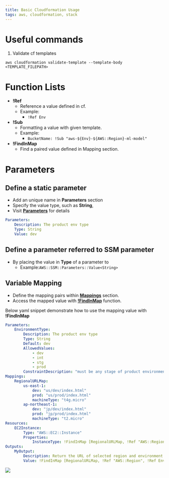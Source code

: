 ```yaml
---
title: Basic Cloudformation Usage
tags: aws, cloudformation, stack
---
```


# Useful commands
1. Validate cf templates
```
aws cloudformation validate-template --template-body <TEMPLATE_FILEPATH>
```
# Function Lists
* **!Ref**
    * Reference a value defined in cf.
    * Example:
        * ```!Ref Env```
* **!Sub**
    * Formatting a value with given template.
    * Example: 
        * ```BucketName: !Sub "aws-${Env}-${AWS::Region}-ml-model"```
* **!FindInMap**
    * Find a paired value defined in Mapping section.

# Parameters

## Define a static parameter
* Add an unique name in **Parameters** section
* Specify the value type, such as **String**,
* Visit [**Parameters**](https://docs.aws.amazon.com/AWSCloudFormation/latest/UserGuide/parameters-section-structure.html) for details
```yaml
Parameters:
    Description: The product env type
    Type: String
    Value: dev
```
## Define a parameter referred to SSM parameter
* By placing the value in **Type** of a parameter to
    * Example:```AWS::SSM::Parameters::Value<String>```

## Variable Mapping
* Define the mapping pairs within [**Mappings**](https://docs.aws.amazon.com/zh_tw/AWSCloudFormation/latest/UserGuide/mappings-section-structure.html) section.
* Access the mapped value with [**!FindInMap**](https://docs.aws.amazon.com/AWSCloudFormation/latest/UserGuide/intrinsic-function-reference-findinmap.html) function.

Below yaml snippet demonstrate how to use the mapping value with **!FindInMap**
```yaml
Parameters:
    EnvironmentType:
        Description: The product env type
        Type: String
        Default: dev
        AllowedValues:
            - dev
            - int
            - stg
            - prod
        ConstraintDescription: "must be any stage of product environment."
Mappings:
    RegionalURLMap:
        us-east-1:
            dev: "us/dev/index.html"
            prod: "us/prod/index.html"
            machineType: "t4g.micro"
        ap-northeast-1:
            dev: "jp/dev/index.html"
            prod: "jp/prod/index.html"
            machineType: "t2.micro"
Resources:
    EC2Instance:
        Type: "AWS::EC2::Instance"
        Properties:
            InstanceType: !FindInMap [RegionalURLMap, !Ref "AWS::Region", machineType] 
Outputs:
    MyOutput: 
        Description: Return the URL of selected region and environment
        Value: !FindInMap [RegionalURLMap, !Ref "AWS::Region", !Ref EnvironmentType]
```
![](https://i.imgur.com/oiIF1Qv.jpg)